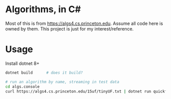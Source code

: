 # Algorithms, in C#

Most of this is from https://algs4.cs.princeton.edu. Assume all code here is
owned by them. This project is just for my interest/reference.

# Usage
Install dotnet 8+

```sh
dotnet build      # does it build?

# run an algorithm by name, streaming in test data
cd algs.console
curl https://algs4.cs.princeton.edu/15uf/tinyUF.txt | dotnet run quickfinduf
```
